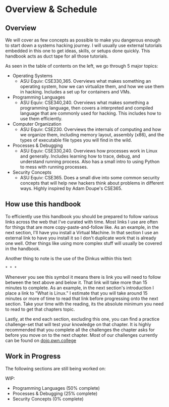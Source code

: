 # Overview & Schedule

## Overview 
We will cover as few concepts as possible to make you dangerous enough to start down a systems
hacking journey. I will usually use external tutorials embedded in this one to get ideas, 
skills, or setups done quickly. This handbook acts as duct tape for all those tutorials. 

As seen in the table of contents on the left, we go through 5 major topics:
- Operating Systems
  - ASU Equiv: CSE330,365. Overviews what makes something an operating system, how we can 
    virtualize them, and how we use them in hacking. Includes a set up for containers
    and VMs.
- Programming Languages
  - ASU Equiv: CSE340,240. Overviews what makes something a programming language, then covers
    a interpreted and compiled language that are commonly used for hacking. This includes
    how to use them efficiently. 
- Computer Organization 
  - ASU Equiv: CSE230. Overviews the internals of computing and how we organize them, 
    including memory layout, assembly (x86), and the types of executable file types
    you will find in the wild. 
- Processes & Debugging
  - ASU Equiv: CSE330,240. Overviews how processes work in Linux and generally. Includes
    learning how to trace, debug, and understand running process. Also has a small intro
    to using Python to mess with running processes. 
- Security Concepts
  - ASU Equiv: CSE365. Does a small dive into some common security concepts that will
    help new hackers think about problems in different ways. Highly inspired by Adam
    Doupe's CSE365.

## How use this handbook
To efficiently use this handbook you should be prepared to follow various links across the web that
I've curated with time. Most links I use are often for things that are more copy-paste-and-follow like.
As an example, in the next section, I'll have you install a Virtual Machine. In that section I use
an external link to have you install it so I don't duplicate work that is already one well. Other things
like using more complex stuff will usually be covered in the handbook. 

Another thing to note is the use of the Dinkus within this text:
```
* * *
```
Whenever you see this symbol it means there is link you will need to follow between the text above 
and below it. That link will take more than 15 minutes to complete. As an example, in the next 
section's introduction I place a link to "What is Linux." I estimate that you will take around
15 minutes or more of time to read that link before progressing onto the next section. Take your
time with the reading, its the absolute minimum you need to read to get that chapters topic. 

Lastly, at the end each section, excluding this one, you can find a practice challenge-set that
will test your knowledge on that chapter. It is highly recommended that you complete all the 
challenges the chapter asks for before you move on to the next chapter. Most of our challenges
currently can be found on [dojo.pwn.college](https://dojo.pwn.college/challenges)

## Work in Progress 

The following sections are still being worked on: 

WIP:
- Programming Languages (50% complete)
- Processes & Debugging (25% complete)
- Security Concepts (0% complete)


